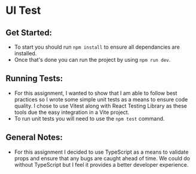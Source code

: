 # UI Test

## Get Started:

- To start you should run `npm install` to ensure all dependancies are installed.
- Once that's done you can run the project by using `npm run dev`.

## Running Tests:

- For this assignment, I wanted to show that I am able to follow best practices so I wrote some simple unit tests as a means to ensure code quality. I chose to use Vitest along with React Testing Library as these tools due the easy integration in a Vite project.
- To run unit tests you will need to use the `npm test` command.

## General Notes:

- For this assignment I decided to use TypeScript as a means to validate props and ensure that any bugs are caught ahead of time. We could do without TypeScript but I feel it provides a better developer experience.
